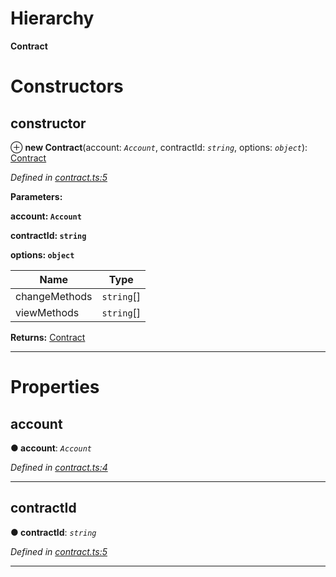 

# Hierarchy

**Contract**

# Constructors

<a id="constructor"></a>

##  constructor

⊕ **new Contract**(account: *`Account`*, contractId: *`string`*, options: *`object`*): [Contract](_contract_.contract.md)

*Defined in [contract.ts:5](https://github.com/nearprotocol/nearlib/blob/da418fd/src.ts/contract.ts#L5)*

**Parameters:**

**account: `Account`**

**contractId: `string`**

**options: `object`**

| Name | Type |
| ------ | ------ |
| changeMethods | `string`[] |
| viewMethods | `string`[] |

**Returns:** [Contract](_contract_.contract.md)

___

# Properties

<a id="account"></a>

##  account

**● account**: *`Account`*

*Defined in [contract.ts:4](https://github.com/nearprotocol/nearlib/blob/da418fd/src.ts/contract.ts#L4)*

___
<a id="contractid"></a>

##  contractId

**● contractId**: *`string`*

*Defined in [contract.ts:5](https://github.com/nearprotocol/nearlib/blob/da418fd/src.ts/contract.ts#L5)*

___

